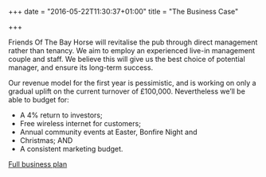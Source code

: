 +++
date = "2016-05-22T11:30:37+01:00"
title = "The Business Case"

+++

Friends Of The Bay Horse will revitalise the pub through direct management rather than tenancy. We aim to employ an experienced live-in management couple and staff.  We believe this will give us the best choice of potential manager, and ensure its long-term success.

Our revenue model for the first year is pessimistic, and is working on only a gradual uplift on the current turnover of £100,000. Nevertheless we’ll be able to budget for:

* A 4% return to investors;
* Free wireless internet for customers;
* Annual community events at Easter, Bonfire Night and
* Christmas; AND
* A consistent marketing budget.

<div class="text-center">
<a href="http://cloud.thebayhorse.pub/s/bezvY3QOEobqyHC" class="btn btn-default btn-lg btn-info"><i class="fa fa-bar-chart-o"></i> <span class="network-name">Full business plan</span></a>
</div>

